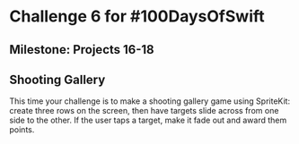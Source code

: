 # Challenge 6 for #100DaysOfSwift

## Milestone: Projects 16-18

## Shooting Gallery

This time your challenge is to make a shooting gallery game using SpriteKit: create three rows on the screen, then have targets slide across from one side to the other. If the user taps a target, make it fade out and award them points.
